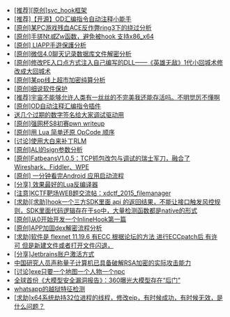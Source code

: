 + [[推荐][原创]svc_hook框架](https://bbs.kanxue.com/thread-284713.htm)
+ [[推荐]【开源】OD汇编指令自动注释小能手](https://bbs.kanxue.com/thread-284663.htm)
+ [[原创]某PC游戏残血ACE反作弊ring3下的绕过分析](https://bbs.kanxue.com/thread-284667.htm)
+ [[原创]手搓Nt*或Zw*函数，避免被hook 支持x86_x64](https://bbs.kanxue.com/thread-284264.htm)
+ [[原创] LIAPP手遊保護分析](https://bbs.kanxue.com/thread-284601.htm)
+ [[原创]微信4.0聊天记录数据库文件解密分析](https://bbs.kanxue.com/thread-284417.htm)
+ [[原创]修改PE入口点方式注入自己编写的DLL——《英雄无敌》1代小回城术修改成大回城术](https://bbs.kanxue.com/thread-283811.htm)
+ [[原创]某pp线上超市加密纯算分析](https://bbs.kanxue.com/thread-284599.htm)
+ [[原创]细说软件保护](https://bbs.kanxue.com/thread-284629.htm)
+ [[推荐]宇宙不能够允许人类有一丝丝的不完美我还能存活吗。不明觉厉不懂啊](https://bbs.kanxue.com/thread-282205.htm)
+ [[原创]OD自动注释汇编指令插件](https://bbs.kanxue.com/thread-284557.htm)
+ [送几个过期的数字签名给大家调试驱动用](https://bbs.kanxue.com/thread-272573.htm)
+ [[原创]强网杯S8初赛pwn writeup](https://bbs.kanxue.com/thread-284286.htm)
+ [[原创]用 Lua 简单还原 OpCode 顺序](https://bbs.kanxue.com/thread-250618.htm)
+ [[讨论]使用大白来补丁RLM](https://bbs.kanxue.com/thread-284603.htm)
+ [[原创]ALI的sign参数分析](https://bbs.kanxue.com/thread-284292.htm)
+ [[原创]FatbeansV1.0.5：TCP抓包改包与调试的瑞士军刀，融合了Wireshark、Fiddler、WPE](https://bbs.kanxue.com/thread-284571.htm)
+ [[原创] 一分钟看完Android 应用启动流程](https://bbs.kanxue.com/thread-284686.htm)
+ [[分享] 效果最好的Lua反编译器](https://bbs.kanxue.com/thread-276876.htm)
+ [[注意]KCTF靶场WEB题交流帖：xdctf_2015_filemanager](https://bbs.kanxue.com/thread-281419.htm)
+ [[求助][求助]hook一个三方SDK里面 api 的返回结果，不能让接口触发风控规则，SDK里面代码逻辑存在于so中，大量检测函数都是native的形式](https://bbs.kanxue.com/thread-282714.htm)
+ [[原创]从0开始开发一个InlineHook第一篇](https://bbs.kanxue.com/thread-284689.htm)
+ [[原创]APP加固dex解密流程分析](https://bbs.kanxue.com/thread-280609.htm)
+ [[求助]软件是 flexnet 11.19.6 有ECC 根据论坛的方法 进行ECCpatch后 有许可 但是新建文件或者打开文件闪退，](https://bbs.kanxue.com/thread-284416.htm)
+ [[分享]Jetbrains账户激活方式](https://bbs.kanxue.com/thread-284298.htm)
+ [中国研究人员声称量子计算机已具备破解RSA加密的实际攻击能力](https://bbs.kanxue.com/thread-283975.htm)
+ [[讨论]exe只要一个地图一个人物一个npc](https://bbs.kanxue.com/thread-284719.htm)
+ [全球首份《大模型安全漏洞报告》：360曝光大模型存在“后门”](https://bbs.kanxue.com/thread-284553.htm)
+ [whatsapp的越狱特征检测](https://bbs.kanxue.com/thread-279307.htm)
+ [[求助]x64系统劫持32位进程的线程，修改eip，有时候成功，有时候无效，是什么问题？](https://bbs.kanxue.com/thread-284720.htm)
